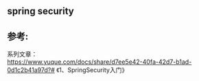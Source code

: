 ## spring security

## 参考:

系列文章：  
https://www.yuque.com/docs/share/d7ee5e42-40fa-42d7-b1ad-0d1c2b41a97d?# 《1、SpringSecurity入门》
